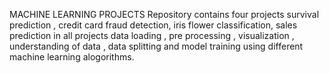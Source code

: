 
MACHINE LEARNING PROJECTS
Repository contains four projects survival prediction , credit card fraud detection, iris flower classification, sales prediction in all projects data loading , pre processing , visualization , understanding of data , data splitting and model training using different machine learning alogorithms.
